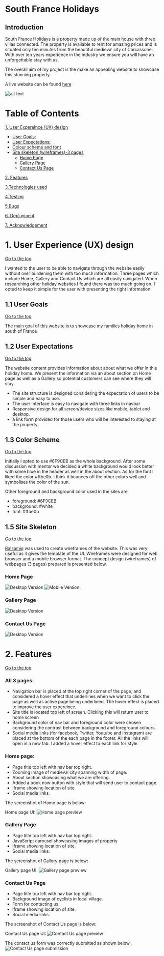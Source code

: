 # South France Holidays

## Introduction

South France Holidays is a property made up of the main house with three villas connected. The property is available to rent for amazing prices and is situated only ten minutes from the beautiful medieval city of Carcassone. With over ten years experience in the industry we ensure you will have an unforgettable stay with us.
 

The overall aim of my project is the make an appealing website to showcase this stunning property.

A live website can be found [here](https://github.com/Ianokane1/SouthFranceHolidays)

![alt text](assets/images/screenshot1.png)

# Table of Contents
 [1. User Expereince (UX) design](#ux)
  - [User Goals:](#user-goals)
  - [User Expectations:](#user-expectations)
  -	[Colour scheme and font](#color-scheme)
  - [Site skeleton (wireframes)-3 pages](#wireframes)
    - [Home Page](#home-page)
    - [Gallery Page](#gallery-page)
    - [Contact Us Page](#contactus-page)

      
  [2. Features](#features)

  [3.Technologies used](#technologies-used)

  [4.Testing](#testing)

  [5.Bugs](#bugs)

  [6. Deployment](#deployment)

  [7. Acknowledgement](#acknowledgement)

  <a name="ux"></a>
# 1. User Experience (UX) design
  [Go to the top](#table-of-contents)

  I wanted to the user to be able to navigate through the website easily without over burdening them with too much information. Three pages which include Home, Gallery and Contact Us which are all easily navigated. When researching other holiday websites I found there was too much going on. I opted to keep it simple for the user with presenting the right information. 

  <a name="user-goals"></a>
## 1.1 User Goals
  [Go to the top](#table-of-contents)

The main goal of this website is to showcase my families holiday home in south of France

<a name="user-expectations"></a>
## 1.2 User Expectations
  [Go to the top](#table-of-contents)

The website content provides information about about what we offer in this holiday home. We present the information via an about section on Home page as well as a Gallery so potential customers can see where they will stay.
* The site structure is designed considering the expectation of users to be simple and easy to use.
* The user interface is easy to navigate with three links in navbar
* Responsive design for all screen/device sizes like mobile, tablet and desktop.
* a link form provided for those users who will be interested to staying at the property.

<a name="color-scheme"></a>
## 1.3 Color Scheme
  [Go to the top](#table-of-contents)

Initially I opted to use #6F9CEB as the whole background. After some discussion with mentor we decided a white background would look better with some blue in the header as well in the about section. As for the font I liked the color #ffbe0b. I think it bounces off the other colors well and symbolises the color of the sun. 

Other foreground and background color used in the sites are
* foreground: #6F9CEB
* background: #white
* font: #ffbe0b

## 1.5 Site Skeleton
  [Go to the top](#table-of-contents)
 
[Balsamiq](https://balsamiq.com/) was used to create wireframes of the website. This was very useful as it gives the template of the UI. Wireframes were designed for web browser and a mobile browser format. The concept design (wireframes) of webpages (3 pages) prepared is presented below.

<a name="home-page"></a>
### Home Page
![Desktop Version](./assets/images/homebalsamiq.png)
![Mobile Version](./assets/images/homemobilebalsamiq.png)

	
<a name="gallery-page"></a>
### Gallery Page
  ![Desktop Version](./assets/images/gallerybalsamiq.png)



<a name="contactus-page"></a>
### Contact Us Page
  ![Desktop Version](./assets/images/contactusbalsamiq.png)

<a name="features"></a>
# 2. Features
  [Go to the top](#table-of-contents)
 ### All 3 pages:
- Navigation bar is placed at the top right corner of the page, and considered a hover effect that underlines when we want to click the page as well as active page being underlined. The hover effect is placed to improve the user expereince.
- Site title is located top left of screen. Clicking this will return user to home screen
- Background color of nav bar and foreground color were chosen considering the contrast between background and foreground colours.
- Social media links (for facebook, Twitter, Youtube and Instagram) are placed at the bottom of the each page in the footer. All the links will open in a new tab. I added a hover effect to each link for style.

### Home page:
- Page title top left with nav bar top right.
- Zooming image of medieval city spanning width of page.
- About section showcasing what we are offering.
- Added a book now button with style that will send user to contact page.
- iframe showing location of site.
- Social media links.

The screenshot of Home page is below:

Home page UI:
  ![Home page preview](./assets/images/homepagescreenshot.png)

### Gallery Page 
- Page title top left with nav bar top right.
- JavaScript carousel showcasing images of property
- iframe showing location of site.
- Social media links.

The screenshot of Gallery page is below:

Gallery page UI:
  ![Gallery page preview](./assets/images/gallerypagescreenshot.png)

### Contact Us Page
- Page title top left with nav bar top right.
- Background image of cyclists in local village.
- Form for contacting us.
- iframe showing location of site.
- Social media links.

The screenshot of Contact Us page is below:

Contact Us page UI:
  ![Contact Us page preview](./assets/images/contactuspagescreenshot.png)

  The contact us form was correctly submitted  as  shown below.
![Contact Us page submission](./assets/images/formdata.png)


